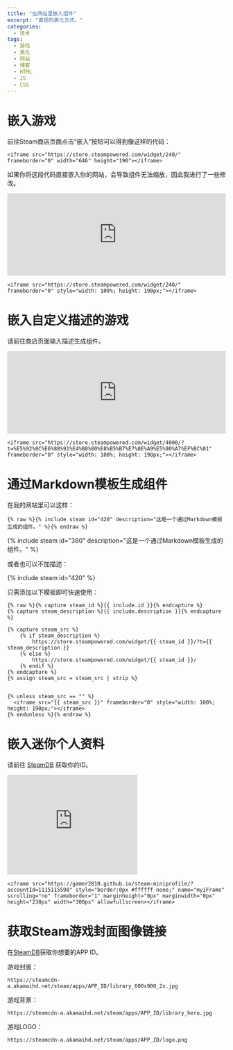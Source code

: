 ```yaml
---
title: "在网站里嵌入组件"
excerpt: "直观的美化方式。"
categories:
  - 技术
tags:
  - 游戏
  - 美化
  - 网站
  - 博客
  - HTML
  - JS
  - CSS
---
```




# 嵌入游戏

前往Steam商店页面点击“嵌入”按钮可以得到像这样的代码：

```
<iframe src="https://store.steampowered.com/widget/240/" frameborder="0" width="646" height="190"></iframe>
```
如果你将这段代码直接嵌入你的网站，会导致组件无法缩放，因此我进行了一些修改。

<iframe src="https://store.steampowered.com/widget/240/" frameborder="0" style="width: 100%; height: 190px;"></iframe>

```
<iframe src="https://store.steampowered.com/widget/240/" frameborder="0" style="width: 100%; height: 190px;"></iframe>
```

# 嵌入自定义描述的游戏

请前往商店页面输入描述生成组件。

<iframe src="https://store.steampowered.com/widget/4000/?t=%E5%92%8C%E6%88%91%E4%B8%80%E8%B5%B7%E7%8E%A9%E5%90%A7%EF%BC%81" frameborder="0" style="width: 100%; height: 190px;"></iframe>

```
<iframe src="https://store.steampowered.com/widget/4000/?t=%E5%92%8C%E6%88%91%E4%B8%80%E8%B5%B7%E7%8E%A9%E5%90%A7%EF%BC%81" frameborder="0" style="width: 100%; height: 190px;"></iframe>
```

# 通过Markdown模板生成组件

在我的网站里可以这样：

```
{% raw %}{% include steam id="420" description="这是一个通过Markdown模板生成的组件。" %}{% endraw %}
```

{% include steam id="380" description="这是一个通过Markdown模板生成的组件。" %}

或者也可以不加描述：

{% include steam id="420" %}

只需添加以下模板即可快速使用：

```
{% raw %}{% capture steam_id %}{{ include.id }}{% endcapture %}
{% capture steam_description %}{{ include.description }}{% endcapture %}

{% capture steam_src %}
    {% if steam_description %}
        https://store.steampowered.com/widget/{{ steam_id }}/?t={{ steam_description }}
    {% else %}
        https://store.steampowered.com/widget/{{ steam_id }}/
    {% endif %}
{% endcapture %}
{% assign steam_src = steam_src | strip %}


{% unless steam_src == "" %}
  <iframe src="{{ steam_src }}" frameborder="0" style="width: 100%; height: 190px;"></iframe>
{% endunless %}{% endraw %}
```

# 嵌入迷你个人资料

请前往 [SteamDB](https://steamdb.info/calculator/) 获取你的ID。


<iframe src="https://gamer2810.github.io/steam-miniprofile/?accountId=1115115598" style="border:0px #ffffff none;" name="myiFrame" scrolling="no" frameborder="1" marginheight="0px" marginwidth="0px" height="230px" width="300px" allowfullscreen></iframe>

```
<iframe src="https://gamer2810.github.io/steam-miniprofile/?accountId=1115115598" style="border:0px #ffffff none;" name="myiFrame" scrolling="no" frameborder="1" marginheight="0px" marginwidth="0px" height="230px" width="300px" allowfullscreen></iframe>
```

# 获取Steam游戏封面图像链接

在[SteamDB](https://steamdb.info/)获取你想要的APP ID。

游戏封面：

```
https://steamcdn-a.akamaihd.net/steam/apps/APP_ID/library_600x900_2x.jpg
```

游戏背景：

```
https://steamcdn-a.akamaihd.net/steam/apps/APP_ID/library_hero.jpg
```

游戏LOGO：

```
https://steamcdn-a.akamaihd.net/steam/apps/APP_ID/logo.png
```
